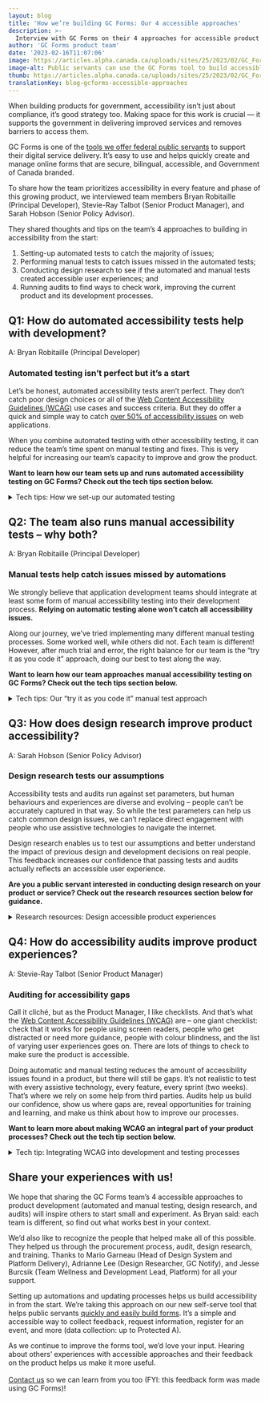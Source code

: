 ```yaml
---
layout: blog
title: 'How we’re building GC Forms: Our 4 accessible approaches'
description: >-
  Interview with GC Forms on their 4 approaches for accessible product development: automated and manual tests, design research, and audits.
author: 'GC Forms product team'
date: '2023-02-16T11:07:06'
image: https://articles.alpha.canada.ca/uploads/sites/25/2023/02/GC_Forms_BLOG-POST_E1_N.jpeg
image-alt: Public servants can use the GC Forms tool to build accessible online forms for Government of Canada services, no coding required.
thumb: https://articles.alpha.canada.ca/uploads/sites/25/2023/02/GC_Forms_BLOG-POST_E1_N.jpeg
translationKey: blog-gcforms-accessible-approaches
---
```


<p>When building products for government, accessibility isn’t just about compliance, it&#8217;s good strategy too. Making space for this work is crucial — it supports the government in delivering improved services and removes barriers to access them.</p>



<p>GC Forms is one of the <a href="https://digital.canada.ca/product-suite/">tools we offer federal public servants</a> to support their digital service delivery. It’s easy to use and helps quickly create and manage online forms that are secure, bilingual, accessible, and Government of Canada branded.</p>



<p>To share how the team prioritizes accessibility in every feature and phase of this growing product, we interviewed team members Bryan Robitaille (Principal Developer), Stevie-Ray Talbot (Senior Product Manager), and Sarah Hobson (Senior Policy Advisor).</p>



<p>They shared thoughts and tips on the team’s 4 approaches to building in accessibility from the start:</p>



<ol>
<li>Setting-up automated tests to catch the majority of issues;</li>



<li>Performing manual tests to catch issues missed in the automated tests;</li>



<li>Conducting design research to see if the automated and manual tests created accessible user experiences; and</li>



<li>Running audits to find ways to check work, improving the current product and its development processes.</li>
</ol>



<h2 id="h-q1-how-do-automated-accessibility-tests-help-with-development"><strong>Q1: How do automated accessibility tests help with development?</strong></h2>



<p>A: Bryan Robitaille (Principal Developer)</p>



<h3><strong>Automated testing isn’t perfect but it’s a start</strong></h3>



<p>Let&#8217;s be honest, automated accessibility tests aren’t perfect. They don’t catch poor design choices or all of the <a href="https://www.w3.org/WAI/standards-guidelines/">Web Content Accessibility Guidelines (WCAG)</a> use cases and success criteria. But they do offer a quick and simple way to catch <a href="https://www.deque.com/blog/automated-testing-study-identifies-57-percent-of-digital-accessibility-issues/">over 50% of accessibility issues</a> on web applications.</p>



<p>When you combine automated testing with other accessibility testing, it can reduce the team’s time spent on manual testing and fixes. This is very helpful for increasing our team’s capacity to improve and grow the product.</p>



<p><strong>Want to learn how our team sets up and runs automated accessibility testing on GC Forms? Check out the tech tips section below.</strong></p>



<details class="wp-block-cds-snc-accordion"><summary>Tech tips: How we set-up our automated testing</summary>
<p>1.<strong> Set up automated tests to catch accessibility issues; it reduces manual work and increases the team’s capacity for professional and product growth.</strong></p>



<p>For our automated testing, we rely heavily on the open-source <a href="https://www.deque.com/axe/">Axe accessibility testing engine</a>. Axe integrates seamlessly with <a href="https://github.com/cds-snc/platform-forms-client/tree/develop/cypress">our Cypress testing suite</a>, allowing us to test web pages exactly as people would interact with them. If we didn’t have an automation set up to catch these issues, it would add a lot of manual work for our developers and reduce their capacity to grow the product.</p>



<p>2. <strong>Use an accessibility linter to identify issues as you’re writing code (it’s like spell check). This saves time re-writing.</strong></p>



<p>We don’t solely rely on Axe’s engine for our automated testing. We also leverage tools that try to identify issues as we write our application code, saving us time rewriting after testing (because we caught the issues in advance).</p>



<p>For example, we use the <a href="https://github.com/jsx-eslint/eslint-plugin-jsx-a11y">jsx-a11y ESLint plugin</a> to help identify issues as we build our web application. Some of our developers also go a step further and use the <a href="https://marketplace.visualstudio.com/items?itemName=deque-systems.vscode-axe-linter">Axe Accessibility Linter</a> (it’s like spell check but for accessibility issues) as an extension in VS Code, which can provide accessibility linting for HTML, Angular, React, Markdown, and Vue.</p>



<p>3. <strong>Set up your accessibility test file and add a few lines of code (step-by-step instructions for both are below).</strong></p>



<p>To set up the file used for running automated tests, you need to add software packages to your existing development dependencies (the other software packages used in development work, not just testing ones). Add them using a package manager – it keeps track of all the software on your computer, so you can use the new testing packages in your automation.</p>



<p>Here’s how (step-by-step):</p>



<ol>
<li>Using the <a href="https://yarnpkg.com/">yarn</a> or <a href="https://www.npmjs.com/">npm</a> package managers, search and add these software packages to your development dependencies: cypress, axe-core, and cypress-axe.</li>



<li><span>Add one simple configuration line in Cypress itself: import “cypress-axe”;</span>   <figure class="wp-block-image size-full"><img decoding="async" loading="lazy" width="260" height="59" class="wp-image-859" src="https://articles.alpha.canada.ca/uploads/sites/25/2023/02/Tip-image-1.png" alt=""></figure><p style="font-size:11px">Alt Text: Screenshot of the line configuration in Cypress. Add “import “cypress-axe”;” under “// Import Axe-Core library</p></li>



<li>Configure your Axe options in your test file (read <a href="https://www.deque.com/axe/core-documentation/api-documentation/#options-parameter">Axe’s API documentation</a> for guidance).   <figure class="wp-block-image size-full"><img decoding="async" loading="lazy" width="512" height="120" class="wp-image-861" src="https://articles.alpha.canada.ca/uploads/sites/25/2023/02/Tip-image-2.png" alt="" srcset="https://articles.alpha.canada.ca/uploads/sites/25/2023/02/Tip-image-2.png 512w, https://articles.alpha.canada.ca/uploads/sites/25/2023/02/Tip-image-2-300x70.png 300w" sizes="(max-width: 512px) 100vw, 512px" /></figure><p style="font-size:11px">Alt Text: Screenshot of how GC Forms configured their Axe options, testing for: “wcag21aa”, “wcag2aa”, “best-practice”, and “section508”</p></li>
</ol>



<p>Also, as you can see in our <a href="https://github.com/cds-snc/platform-forms-client/blob/develop/cypress/e2e/accessibility.cy.js">Cypress testing file on GitHub</a>, setting up Axe with Cypress for automated accessibility testing is accomplished by adding as little as 3 lines of code:</p>



<ol>
<li>cy.visit(path);</li>



<li>cy.injectAxe();</li>



<li>cy.checkA11y(null, A11Y_OPTIONS);</li>
</ol>


<img decoding="async" loading="lazy" width="512" height="303" src="https://articles.alpha.canada.ca/uploads/sites/25/2023/02/Tip-image-3.png" alt="" class="wp-image-863" style="max-width: 100%;height: auto;" srcset="https://articles.alpha.canada.ca/uploads/sites/25/2023/02/Tip-image-3.png 512w, https://articles.alpha.canada.ca/uploads/sites/25/2023/02/Tip-image-3-300x178.png 300w" sizes="(max-width: 512px) 100vw, 512px" />


<p style="font-size:11px">Alt Text: Screenshot of the 3 lines of code in GC Forms’ Cypress testing file: “cy.visit(path); cy.injectAxe(); cy.checkA11y(null, A11Y_OPTIONS);”.</p>
</details>



<h2><strong>Q2: The team also runs manual accessibility tests – why both?</strong></h2>



<p>A: Bryan Robitaille (Principal Developer)</p>



<h3><strong>Manual tests help catch issues missed by automations</strong></h3>



<p>We strongly believe that application development teams should integrate at least some form of manual accessibility testing into their development process. <strong>Relying on automatic testing alone won’t catch all accessibility issues.</strong></p>



<p>Along our journey, we’ve tried implementing many different manual testing processes. Some worked well, while others did not. Each team is different! However, after much trial and error, the right balance for our team is the “try it as you code it” approach, doing our best to test along the way.</p>



<p><strong>Want to learn how our team approaches manual accessibility testing on GC Forms? Check out the tech tips section below.</strong></p>



<details class="wp-block-cds-snc-accordion"><summary>Tech tips: Our “try it as you code it” manual test approach</summary>
<p><strong> <strong>1. Train developers on at least one assistive technology to bridge knowledge gaps between a web application’s appearance and functionality.</strong> </strong></p>



<p>Developers often focus on the visual or sighted version of a web application. They may put more effort into the appearance of an HTML component and interaction, than into ensuring the component follows best practices in HTML layout and labelling.</p>



<p>We strongly encourage our developers to familiarize themselves with at least one assistive technology (NVDA, JAWS, VoiceOver, etc) – enough to be able to navigate and interact with a web application. When we asked our developers to use an assistive technology to navigate GC Forms, an interesting thing happened: they became frustrated. Re-framing their mindset from focusing on specific WCAG success criteria to focusing on user experiences showed improvements were needed, like providing more informational context.</p>



<p><strong>2. Update the team’s development processes to assign responsibilities around usability checks.</strong></p>



<p>In our development process, each developer is responsible for the usability of components they’re building or modifying. They need to ensure components are accessible both visually and with assistive technologies.</p>



<p>With this process update, we quickly saw a shift of focus away from ensuring a visually perfect box-shadow, to thinking of ways to improve the interactions of components they’re building. This greatly increased the usability of our complex web application interactions, like uploading a file in a web form and submitting a web form after a set period of time (spam prevention).</p>
</details>



<h2><strong>Q3: How does design research improve product accessibility?</strong></h2>



<p>A: Sarah Hobson (Senior Policy Advisor)</p>



<h3><strong>Design research tests our assumptions</strong></h3>



<p>Accessibility tests and audits run against set parameters, but human behaviours and experiences are diverse and evolving – people can’t be accurately captured in that way. So while the test parameters can help us catch common design issues, we can’t replace direct engagement with people who use assistive technologies to navigate the internet.</p>



<p>Design research enables us to test our assumptions and better understand the impact of previous design and development decisions on real people. This feedback increases our confidence that passing tests and audits actually reflects an accessible user experience.</p>



<p><strong>Are you a public servant interested in conducting design research on your product or service? Check out the research resources section below for guidance.</strong></p>



<details class="wp-block-cds-snc-accordion"><summary>Research resources: Design accessible product experiences</summary>
<h5><strong>Guidance to help with GC design research</strong></h5>



<p>We’ve created resources to help plan your <a href="https://digital.canada.ca/guides/guide-usability-testing/">testing methods</a> and run <a href="https://digital.canada.ca/guides/guide-interviewing/">research interviews</a>, and we also offer a service to help you <a href="https://privacy-statements.cds.alpha.canada.ca/en/">generate privacy and consent forms for research sessions</a>.</p>



<h5><strong>How design research improved experiences using GC Forms</strong></h5>



<p>When developing the forms product, we conducted design research to test our assumptions about accessibility. This included running two design research activities with 12 people who use assistive technologies to navigate government services. We had 10 users complete a mock form and provide written feedback about their experiences completing the tasks. We also had 2 users narrate their experiences as they navigated and completed the form, providing us more detailed information on their user journey.</p>



<p>Each research participant used their preferred assistive technology and browser:</p>



<ul>
<li>Dragon NaturallySpeaking with Chrome;</li>



<li>JAWS with Edge;</li>



<li>MAC built in screen reader with Safari;</li>



<li>NVDA with Chrome;</li>



<li>NVDA with Internet Explorer 11;</li>



<li>OS Magnification with Firefox;</li>



<li>On-screen keyboard with Chrome;</li>



<li>On-screen keyboard with Internet Explorer 11;</li>



<li>Voice Control with Firefox;</li>



<li>VoiceOver with Safari; and</li>



<li>ZoomText with Edge.</li>
</ul>



<p>One of the insights from these activities is that people don’t know what “Alpha” means, so it was confusing that the banner on our forms had “Alpha: This site will change as we test ideas.”</p>



<blockquote class="wp-block-quote">
<p>“I find that the word alpha is a little bit out of context because I can&#8217;t think of what it would be related to and where in the form it would be relevant” – design research participant</p>
</blockquote>



<p>It was clear that while “Discovery, Alpha, Beta, and Live” mean something to us (they’re <a href="https://resources.alpha.canada.ca/resource/delivery-phases/">agile development stages for product releases</a>), it doesn’t necessarily mean the same to people completing GC Forms. So we removed it, avoiding the unnecessary distraction and reducing confusion for users.</p>
</details>



<h2><strong>Q4: How do accessibility audits improve product experiences?</strong></h2>



<p>A: Stevie-Ray Talbot (Senior Product Manager)</p>



<h3><strong>Auditing for accessibility gaps</strong></h3>



<p>Call it cliché, but as the Product Manager, I like checklists. And that’s what the <a href="https://www.w3.org/WAI/standards-guidelines/">Web Content Accessibility Guidelines (WCAG)</a> are – one giant checklist: check that it works for people using screen readers, people who get distracted or need more guidance, people with colour blindness, and the list of varying user experiences goes on. There are lots of things to check to make sure the product is accessible.</p>



<p>Doing automatic and manual testing reduces the amount of accessibility issues found in a product, but there will still be gaps. It’s not realistic to test with every assistive technology, every feature, every sprint (two weeks). That’s where we rely on some help from third parties. Audits help us build our confidence, show us where gaps are, reveal opportunities for training and learning, and make us think about how to improve our processes.</p>



<p><strong>Want to learn more about making WCAG an integral part of your product processes? Check out the tech tip section below.</strong></p>



<details class="wp-block-cds-snc-accordion"><summary>Tech tip: Integrating WCAG into development and testing processes</summary>
<p><strong>Tip from our experience:</strong> the WCAG checklist is too big for any one person to keep in mind all the time – try breaking down the requirements into smaller bits of work and integrating them into different parts of your product processes.</p>



<p>To help prompt thoughts around accessible experiences, we have <a href="https://github.com/cds-snc/platform-forms-client/pull/433/files">placeholders in every user story</a>, unique to the work.</p>



<p>For example, when we’re developing a new component (such as a button to upload files), we make sure it’s keyboard navigable and that a screen reader provides the information needed to upload a document. We implemented the navigation check as part of the “definition of done” and “acceptance criteria”.</p>
</details>



<h2><strong>Share your experiences with us!</strong></h2>



<p>We hope that sharing the GC Forms team’s 4 accessible approaches to product development (automated and manual testing, design research, and audits) will inspire others to start small and experiment. As Bryan said: each team is different, so find out what works best in your context.</p>



<p>We’d also like to recognize the people that helped make all of this possible. They helped us through the procurement process, audit, design research, and training. Thanks to Mario Garneau (Head of Design System and Platform Delivery), Adrianne Lee (Design Researcher, GC Notify), and Jesse Burcsik (Team Wellness and Development Lead, Platform) for all your support.</p>



<p>Setting up automations and updating processes helps us build accessibility in from the start. We’re taking this approach on our new self-serve tool that helps public servants <a href="https://articles.alpha.canada.ca/forms-formulaires/?utm_source=EN_blog-gcforms-accessible-approaches&amp;utm_medium=Blog+Post&amp;utm_campaign=EN_blog-gcforms-accessible-approaches&amp;utm_id=Forms_soft_launch">quickly and easily build forms</a>. It’s a simple and accessible way to collect feedback, request information, register for an event, and more (data collection: up to Protected A).</p>



<p>As we continue to improve the forms tool, we’d love your input. Hearing about others&#8217; experiences with accessible approaches and their feedback on the product helps us make it more useful. <br><br><a href="https://forms-formulaires.alpha.canada.ca/id/cle4hg480270358ayedaqq1ish">Contact us</a> so we can learn from you too (FYI: this feedback form was made using GC Forms)!</p>

